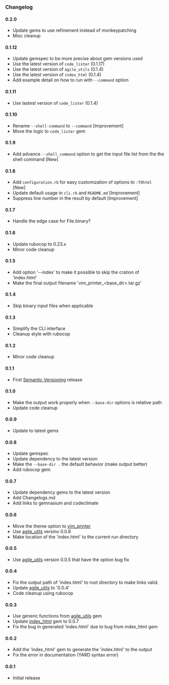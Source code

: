 ### Changelog

#### 0.2.0

- Update gems to use refinement instead of monkeypatching
- Misc cleanup

#### 0.1.12

- Update gemspec to be more precise about gem versions used
- Use the latest version of `code_lister` (0.1.17)
- Use the latest version of `agile_utils` (0.1.4)
- Use the latest version of `index_html` (0.1.4)
- Add example detail on how to run with `--command` option

#### 0.1.11

- Use lastest version of `code_lister` (0.1.4)

#### 0.1.10

- Rename `--shell-command` to `--command` [Improvement]
- Move the logic to `code_lister` gem

#### 0.1.9

- Add advance `--shell_command` option to get the input file list from the the shell command [New]

#### 0.1.8

- Add `configuration.rb` for easy customization of options to `:TOhtml` [New]
- Update default usage in `cli.rb` and `README.md` [Improvement]
- Suppress line number in the result by default [Improvement]

#### 0.1.7

- Handle the edge case for File.binary?

#### 0.1.6

- Update rubocop to 0.23.x
- Minor code cleanup

#### 0.1.5

- Add option '--index' to make it possible to skip the cration of 'index.html'
- Make the final output filename 'vim_printer_<base_dir>.tar.gz'

#### 0.1.4

- Skip binary input files when applicable

#### 0.1.3

- Simplify the CLI interface
- Cleanup style with rubocop

#### 0.1.2

- Minor code cleanup

#### 0.1.1

- First [Semantic Versioning][] release

#### 0.1.0

- Make the output work properly when `--base-dir` options is relative path
- Update code cleanup

#### 0.0.9

- Update to latest gems

#### 0.0.8

- Update gemspec
- Update dependency to the latest version
- Make the `--base-dir .` the default behavior (make output better)
- Add rubocop gem

#### 0.0.7

- Update dependency gems to the latest version
- Add Changelogs.md
- Add links to gemnasium and codeclimate

#### 0.0.6

- Move the theme option to [vim_printer][]
- Use [agile_utils][] versino 0.0.8
- Make location of the 'index.html' to the current run directory

#### 0.0.5

- Use [agile_utils][] version 0.0.5 that have the option bug fix

#### 0.0.4

- Fix the output path of 'index.html' to root directory to make links valid.
- Update [agile_utils][] to '0.0.4'
- Code cleanup using rubocop

#### 0.0.3

- Use generic functions from [agile_utils][] gem
- Update [index_html][] gem to 0.0.7
- Fix the bug in generated 'index.html' due to bug from index_html gem

#### 0.0.2

- Add the 'index_html' gem to generate the 'index.html' to the output
- Fix the error in documentation (YARD syntax error)

#### 0.0.1

- Initial release

[agile_utils]: https://rubygems.org/gems/agile_utils
[index_html]: https://rubygems.org/gems/index_html
[vim_printer]: https://rubygems.org/gems/vim_printer
[Semantic Versioning]: http://semver.org
